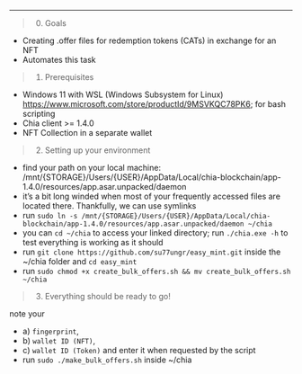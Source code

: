 


***
> 0. Goals 
 * Creating .offer files for redemption tokens (CATs) in exchange for an NFT
 * Automates this task
> 1. Prerequisites
 * Windows 11 with WSL (Windows Subsystem for Linux) https://www.microsoft.com/store/productId/9MSVKQC78PK6; for bash scripting
 * Chia client >= 1.4.0 
 * NFT Collection in a separate wallet
 




> 2. Setting up your environment
 * find your path on your local machine: /mnt/{STORAGE}/Users/{USER}/AppData/Local/chia-blockchain/app-1.4.0/resources/app.asar.unpacked/daemon
 * it’s a bit long winded when most of your frequently accessed files are located there. Thankfully, we can use symlinks
 * run `sudo ln -s /mnt/{STORAGE}/Users/{USER}/AppData/Local/chia-blockchain/app-1.4.0/resources/app.asar.unpacked/daemon ~/chia`
 * you can `cd ~/chia` to access your linked directory; run `./chia.exe -h` to test everything is working as it should 
 * run `git clone https://github.com/su77ungr/easy_mint.git` inside the ~/chia folder and  `cd easy_mint`
 * run `sudo chmod +x create_bulk_offers.sh && mv create_bulk_offers.sh ~/chia`

 > 3. Everything should be ready to go!

 note your 
 * a) `fingerprint`, 
 * b) `wallet ID (NFT)`, 
 * c) `wallet ID (Token)` and enter it when requested by the script
 * run `sudo ./make_bulk_offers.sh` inside ~/chia
